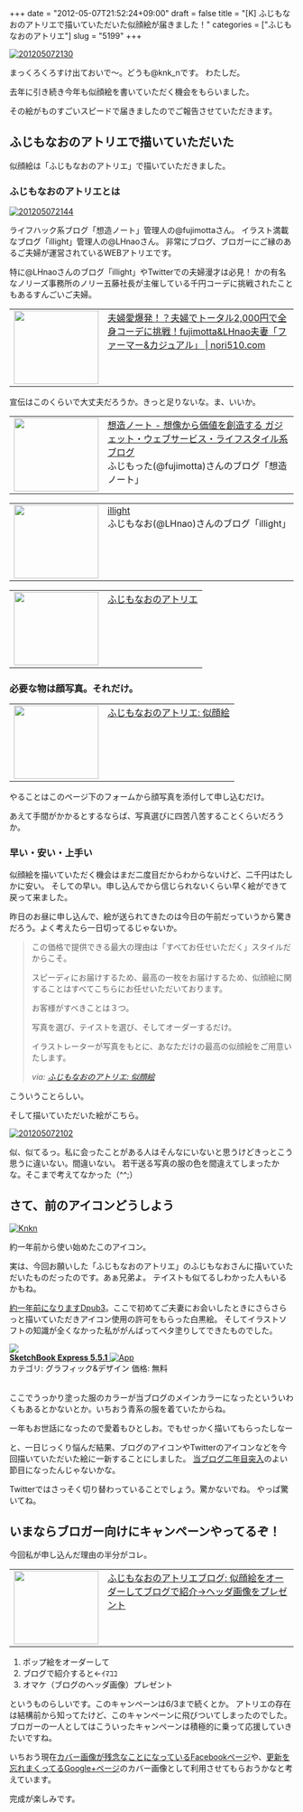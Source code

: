 +++
date = "2012-05-07T21:52:24+09:00"
draft = false
title = "[K] ふじもなおのアトリエで描いていただいた似顔絵が届きました！"
categories = ["ふじもなおのアトリエ"]
slug = "5199"
+++

<div class="center"><a href="https://knk-n.com/images/2012/05/201205072130.png"><img src="https://knk-n.com/images/2012/05/201205072130.png" alt="201205072130" title="201205072130.png" border="0" width="" height="" /></a></div>

まっくろくろすけ出ておいで～。どうも@knk_nです。
わたしだ。

去年に引き続き今年も似顔絵を書いていただく機会をもらいました。

その絵がものすごいスピードで届きましたのでご報告させていただきます。<!--more--><h2>ふじもなおのアトリエで描いていただいた</h2>
似顔絵は「ふじもなおのアトリエ」で描いていただきました。
<h3>ふじもなおのアトリエとは</h3>

<div class="center"><a href="https://knk-n.com/images/2012/05/201205072144.jpg"><img src="https://knk-n.com/images/2012/05/201205072144.jpg" alt="201205072144" title="201205072144.jpg" border="0" width="" height="" /></a></div>

ライフハック系ブログ「想造ノート」管理人の@fujimottaさん。
イラスト満載なブログ「illight」管理人の@LHnaoさん。
非常にブログ、ブロガーにご縁のあるご夫婦が運営されているWEBアトリエです。

特に@LHnaoさんのブログ「illight」やTwitterでの夫婦漫才は必見！
かの有名なノリーズ事務所のノリー五藤社長が主催している千円コーデに挑戦されたこともあるすんごいご夫婦。

<table width="100%"><td valign="top" width="150"><a href="http://nori510.com/archives/7304" target="_blank"><img border="0" src="http://capture.heartrails.com/150x130/shadow?http://nori510.com/archives/7304" alt="" width="150" height="130" /></a></td><td valign="top"><a  href="http://nori510.com/archives/7304" target="_blank">夫婦愛爆発！？夫婦でトータル2,000円で全身コーデに挑戦！fujimotta&LHnao夫妻「ファーマー&カジュアル」 | nori510.com</a><script type="text/javascript">var url = "http://nori510.com/archives/7304";</script><script src="http://api.b.st-hatena.com/entry.count?url=http://nori510.com/archives/7304&callback=hatebTxt"></script>
</td></table>

宣伝はこのくらいで大丈夫だろうか。きっと足りないな。ま、いいか。

<table width="100%"><td valign="top" width="150"><a href="http://souzou.fuzimoto.info/" target="_blank"><img border="0" src="http://capture.heartrails.com/150x130/shadow?http://souzou.fuzimoto.info/" alt="" width="150" height="130" /></a></td><td valign="top"><a  href="http://souzou.fuzimoto.info/" target="_blank">想造ノート - 想像から価値を創造する ガジェット・ウェブサービス・ライフスタイル系ブログ</a><script type="text/javascript">var url = "http://souzou.fuzimoto.info/";</script><script src="http://api.b.st-hatena.com/entry.count?url=http://souzou.fuzimoto.info/&callback=hatebTxt"></script><br />ふじもった(@fujimotta)さんのブログ「想造ノート」
</td></table>

<table width="100%"><td valign="top" width="150"><a href="http://illight.blogspot.jp/" target="_blank"><img border="0" src="http://capture.heartrails.com/150x130/shadow?http://illight.blogspot.jp/" alt="" width="150" height="130" /></a></td><td valign="top"><a  href="http://illight.blogspot.jp/" target="_blank">illight</a><script type="text/javascript">var url = "http://illight.blogspot.jp/";</script><script src="http://api.b.st-hatena.com/entry.count?url=http://illight.blogspot.jp/&callback=hatebTxt"></script><br />ふじもなお(@LHnao)さんのブログ「illight」
</td></table>

<table width="100%"><td valign="top" width="150"><a href="http://atelier.fuzimoto.info/" target="_blank"><img border="0" src="http://capture.heartrails.com/150x130/shadow?http://atelier.fuzimoto.info/" alt="" width="150" height="130" /></a></td><td valign="top"><a  href="http://atelier.fuzimoto.info/" target="_blank">ふじもなおのアトリエ</a><script type="text/javascript">var url = "http://atelier.fuzimoto.info/";</script><script src="http://api.b.st-hatena.com/entry.count?url=http://atelier.fuzimoto.info/&callback=hatebTxt"></script>
</td></table>

<h3>必要な物は顔写真。それだけ。</h3>
<table width="100%"><td valign="top" width="150"><a href="http://atelier.fuzimoto.info/p/blog-page.html" target="_blank"><img border="0" src="http://capture.heartrails.com/150x130/shadow?http://atelier.fuzimoto.info/p/blog-page.html" alt="" width="150" height="130" /></a></td><td valign="top"><a  href="http://atelier.fuzimoto.info/p/blog-page.html" target="_blank">ふじもなおのアトリエ: 似顔絵</a><script type="text/javascript">var url = "http://atelier.fuzimoto.info/p/blog-page.html";</script><script src="http://api.b.st-hatena.com/entry.count?url=http://atelier.fuzimoto.info/p/blog-page.html&callback=hatebTxt"></script>
</td></table>
やることはこのページ下のフォームから顔写真を添付して申し込むだけ。

あえて手間がかかるとするならば、写真選びに四苦八苦することくらいだろうか。

<h3>早い・安い・上手い</h3>

似顔絵を描いていただく機会はまだ二度目だからわからないけど、二千円はたしかに安い。
そしての早い。申し込んでから信じられないくらい早く絵ができて戻って来ました。

昨日のお昼に申し込んで、絵が送られてきたのは今日の午前だっていうから驚きだろう。よく考えたら一日切ってるじゃないか。

<blockquote cite="http://atelier.fuzimoto.info/p/blog-page.html" title="ふじもなおのアトリエ: 似顔絵">
<p>この価格で提供できる最大の理由は「すべてお任せいただく」スタイルだからこそ。</p><p>スピーディにお届けするため、最高の一枚をお届けするため、似顔絵に関することはすべてこちらにお任せいただいております。</p><p>お客様がすべきことは３つ。</p><p>写真を選び、テイストを選び、そしてオーダーするだけ。</p><p>イラストレーターが写真をもとに、あなただけの最高の似顔絵をご用意いたします。 </p>
<cite>via: <a href="http://atelier.fuzimoto.info/p/blog-page.html" target="_blank">ふじもなおのアトリエ: 似顔絵</a></cite>
</blockquote>
こういうことらしい。

そして描いていただいた絵がこちら。

<div class="center"><a href="https://knk-n.com/images/2012/05/201205072102.png"><img src="https://knk-n.com/images/2012/05/201205072102.png" alt="201205072102" title="201205072102.png" border="0" width="" height="" /></a></div>

似、似てるっ。私に会ったことがある人はそんなにいないと思うけどきっとこう思うに違いない。間違いない。
若干送る写真の服の色を間違えてしまったかな。そこまで考えてなかった（^^;）
<h2>さて、前のアイコンどうしよう</h2>

<div class="center"><a href="https://knk-n.com/images/2012/05/knkn.png"><img src="https://knk-n.com/images/2012/05/knkn.png" alt="Knkn" title="knkn.png" border="0" width="" height="" /></a></div>

約一年前から使い始めたこのアイコン。

実は、今回お願いした「ふじもなおのアトリエ」のふじもなおさんに描いていただいたものだったのです。あぁ兄弟よ。
テイストも似てるしわかった人もいるかもね。

<a href="http://knk-n.com/2011/06/19/dpub3/" target="_blank">約一年前になりますDpub3</a>。ここで初めてご夫妻にお会いしたときにさらさらっと描いていただきアイコン使用の許可をもらった白黒絵。
そしてイラストソフトの知識が全くなかった私ががんばってベタ塗りしてできたものでした。

<table class="appstorehelper">
<a href="http://itunes.apple.com/jp/app/sketchbook-express/id404243625?mt=12&uo=4" rel="nofollow" target="_blank"><img class="appstorehelper_appicn_mac" src="http://a1.mzstatic.com/us/r1000/061/Purple/v4/30/78/ca/3078cab5-9ac1-7beb-58b1-772085bae53c/SketchBookExpress.512x512-75.png" />
<div class="appstorehelper_text"><b>SketchBook Express 5.5.1</b> <img alt="App" src="http://ax.phobos.apple.com.edgesuite.net/ja_jp/images/web/linkmaker/badge_macappstore-sm.gif" style="vertical-align: text-bottom;" /></b></a><br />
カテゴリ: グラフィック&デザイン
価格: 無料<br clear="all" /></div>
</table>

ここでうっかり塗った服のカラーが当ブログのメインカラーになったといういわくもあるとかないとか。いちおう青系の服を着ていたからね。

一年もお世話になったので愛着もひとしお。でもせっかく描いてもらったしなー

と、一日じっくり悩んだ結果、ブログのアイコンやTwitterのアイコンなどを今回描いていただいた絵に一新することにしました。
<a href="http://knk-n.com/2012/05/04/knkncom_1st-anniversary/" target="_blank">当ブログ二年目突入</a>のよい節目になったんじゃないかな。

Twitterではさっそく切り替わっていることでしょう。驚かないでね。
やっぱ驚いてね。

<h2>いまならブロガー向けにキャンペーンやってるぞ！</h2>
今回私が申し込んだ理由の半分がコレ。

<table width="100%"><td valign="top" width="150"><a href="http://atelierblog.fuzimoto.info/2012/05/blog-post_06.html" target="_blank"><img border="0" src="http://capture.heartrails.com/150x130/shadow?http://atelierblog.fuzimoto.info/2012/05/blog-post_06.html" alt="" width="150" height="130" /></a></td><td valign="top"><a  href="http://atelierblog.fuzimoto.info/2012/05/blog-post_06.html" target="_blank">ふじもなおのアトリエブログ: 似顔絵をオーダーしてブログで紹介→ヘッダ画像をプレゼント</a><script type="text/javascript">var url = "http://atelierblog.fuzimoto.info/2012/05/blog-post_06.html";</script><script src="http://api.b.st-hatena.com/entry.count?url=http://atelierblog.fuzimoto.info/2012/05/blog-post_06.html&callback=hatebTxt"></script>
</td></table>

<ol>
<li>ポップ絵をオーダーして</li>
<li>ブログで紹介すると←ｲﾏｺｺ</li>
<li>オマケ（ブログのヘッダ画像）プレゼント</li>
</ol>
というものらしいです。このキャンペーンは6/3まで続くとか。
アトリエの存在は結構前から知ってたけど、このキャンペーンに飛びついてしまったのでした。
ブロガーの一人としてはこういったキャンペーンは積極的に乗って応援していきたいですね。

いちおう現在<a href="https://www.facebook.com/knkncom" target="_blank">カバー画像が残念なことになっているFacebookページ</a>や、<a href="https://plus.google.com/b/117161276246466767586/" target="_blank">更新を忘れまくってるGoogle+ページ</a>のカバー画像として利用させてもらおうかなと考えています。

完成が楽しみです。
